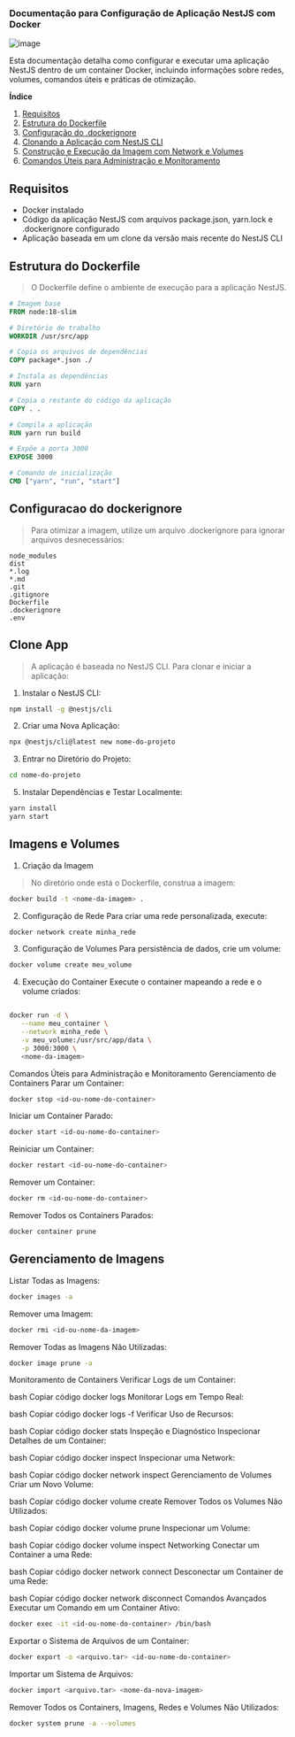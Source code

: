 ### Documentação para Configuração de Aplicação NestJS com Docker
![image](https://github.com/user-attachments/assets/e7299f5d-2c1b-4005-8088-3407cafd3199)

Esta documentação detalha como configurar e executar uma aplicação NestJS dentro de um container Docker, incluindo informações sobre redes, volumes, comandos úteis e práticas de otimização.

**Índice**
1. [Requisitos](#requisitos)
2. [Estrutura do Dockerfile](#estrutura-do-dockerfile)
3. [Configuração do .dockerignore](#configuracao-do-dockerignore)
4. [Clonando a Aplicação com NestJS CLI](#clone-app)
5. [Construção e Execução da Imagem com Network e Volumes](#imagens-e-volumes)
6. [Comandos Úteis para Administração e Monitoramento](#commands)

## Requisitos
* Docker instalado
* Código da aplicação NestJS com arquivos package.json, yarn.lock e .dockerignore configurado
* Aplicação baseada em um clone da versão mais recente do NestJS CLI

## Estrutura do Dockerfile
> O Dockerfile define o ambiente de execução para a aplicação NestJS.

``` dockerfile
# Imagem base
FROM node:18-slim

# Diretório de trabalho
WORKDIR /usr/src/app

# Copia os arquivos de dependências
COPY package*.json ./

# Instala as dependências
RUN yarn

# Copia o restante do código da aplicação
COPY . .

# Compila a aplicação
RUN yarn run build

# Expõe a porta 3000
EXPOSE 3000

# Comando de inicialização
CMD ["yarn", "run", "start"]
```

## Configuracao do dockerignore
> Para otimizar a imagem, utilize um arquivo .dockerignore para ignorar arquivos desnecessários:

```  plaintext
node_modules
dist
*.log
*.md
.git
.gitignore
Dockerfile
.dockerignore
.env
```

## Clone App
> A aplicação é baseada no NestJS CLI. Para clonar e iniciar a aplicação:
1. Instalar o NestJS CLI:

``` bash
npm install -g @nestjs/cli
```

2. Criar uma Nova Aplicação:
``` bash
npx @nestjs/cli@latest new nome-do-projeto
```
3. Entrar no Diretório do Projeto:

``` bash
cd nome-do-projeto
```
5. Instalar Dependências e Testar Localmente:

```bash
yarn install
yarn start
```

## Imagens e Volumes
1. Criação da Imagem
> No diretório onde está o Dockerfile, construa a imagem:

```bash
docker build -t <nome-da-imagem> .
```
2. Configuração de Rede
Para criar uma rede personalizada, execute:

```bash
docker network create minha_rede
```
3. Configuração de Volumes
Para persistência de dados, crie um volume:

``` bash
docker volume create meu_volume
```
4. Execução do Container
Execute o container mapeando a rede e o volume criados:

```bash

docker run -d \
   --name meu_container \
   --network minha_rede \
   -v meu_volume:/usr/src/app/data \
   -p 3000:3000 \
   <nome-da-imagem>
```
Comandos Úteis para Administração e Monitoramento
Gerenciamento de Containers
Parar um Container:

``` bash
docker stop <id-ou-nome-do-container>
```
Iniciar um Container Parado:

```bash
docker start <id-ou-nome-do-container>
```
Reiniciar um Container:

```bash
docker restart <id-ou-nome-do-container>
```
Remover um Container:

``` bash
docker rm <id-ou-nome-do-container>
```
Remover Todos os Containers Parados:

``` bash
docker container prune
```
## Gerenciamento de Imagens
Listar Todas as Imagens:

``` bash
docker images -a
```
Remover uma Imagem:

``` bash
docker rmi <id-ou-nome-da-imagem>
```
Remover Todas as Imagens Não Utilizadas:

```bash
docker image prune -a
```
Monitoramento de Containers
Verificar Logs de um Container:

bash
Copiar código
docker logs <id-ou-nome-do-container>
Monitorar Logs em Tempo Real:

bash
Copiar código
docker logs -f <id-ou-nome-do-container>
Verificar Uso de Recursos:

bash
Copiar código
docker stats
Inspeção e Diagnóstico
Inspecionar Detalhes de um Container:

bash
Copiar código
docker inspect <id-ou-nome-do-container>
Inspecionar uma Network:

bash
Copiar código
docker network inspect <nome-da-rede>
Gerenciamento de Volumes
Criar um Novo Volume:

bash
Copiar código
docker volume create <nome-do-volume>
Remover Todos os Volumes Não Utilizados:

bash
Copiar código
docker volume prune
Inspecionar um Volume:

bash
Copiar código
docker volume inspect <nome-do-volume>
Networking
Conectar um Container a uma Rede:

bash
Copiar código
docker network connect <nome-da-rede> <id-ou-nome-do-container>
Desconectar um Container de uma Rede:

bash
Copiar código
docker network disconnect <nome-da-rede> <id-ou-nome-do-container>
Comandos Avançados
Executar um Comando em um Container Ativo:
```bash
docker exec -it <id-ou-nome-do-container> /bin/bash
```

Exportar o Sistema de Arquivos de um Container:
``` bash
docker export -o <arquivo.tar> <id-ou-nome-do-container>
```
Importar um Sistema de Arquivos:

```bash
docker import <arquivo.tar> <nome-da-nova-imagem>
```

Remover Todos os Containers, Imagens, Redes e Volumes Não Utilizados:

```bash
docker system prune -a --volumes
```
